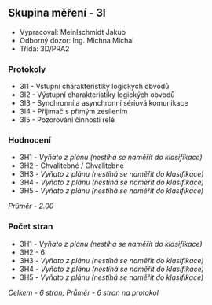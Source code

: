 ## Skupina měření - 3I
 - Vypracoval: Meinlschmidt Jakub
 - Odborný dozor: Ing. Michna Michal
 - Třída: 3D/PRA2
 
### Protokoly
- 3I1 - Vstupní charakteristiky logických obvodů
- 3I2 - Výstupní charakteristiky logických obvodů
- 3I3 - Synchronní a asynchronní sériová komunikace
- 3I4 - Přijímač s přímým zesílením
- 3I5 - Pozorování činnosti relé

### Hodnocení
- 3H1 - *Vyňato z plánu (nestíhá se naměřit do klasifikace)*
- 3H2 - Chvalitebné / Chvalitebné
- 3H3 - *Vyňato z plánu (nestíhá se naměřit do klasifikace)*
- 3H4 - *Vyňato z plánu (nestíhá se naměřit do klasifikace)*
- 3H5 - *Vyňato z plánu (nestíhá se naměřit do klasifikace)*

*Průměr - 2.00*

### Počet stran
- 3H1 - *Vyňato z plánu (nestíhá se naměřit do klasifikace)*
- 3H2 - 6
- 3H3 - *Vyňato z plánu (nestíhá se naměřit do klasifikace)*
- 3H4 - *Vyňato z plánu (nestíhá se naměřit do klasifikace)*
- 3H5 - *Vyňato z plánu (nestíhá se naměřit do klasifikace)*

*Celkem - 6 stran; Průměr - 6 stran na protokol*
